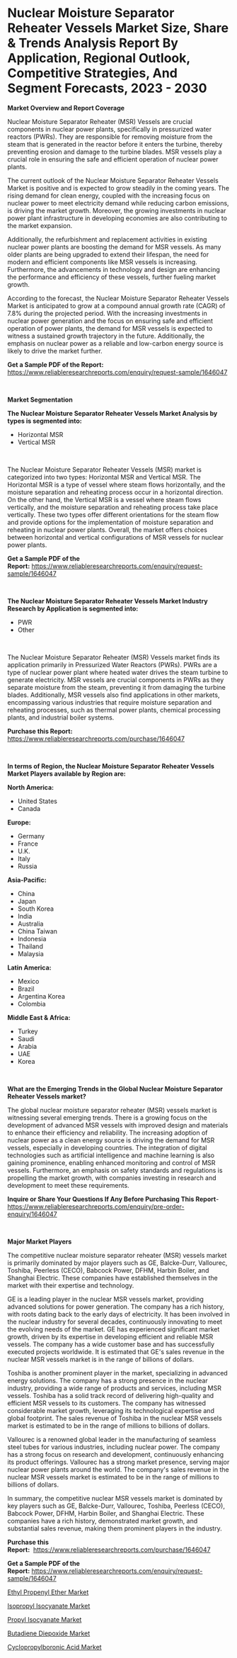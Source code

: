 <p><h1>Nuclear Moisture Separator Reheater Vessels Market Size, Share & Trends Analysis Report By Application, Regional Outlook, Competitive Strategies, And Segment Forecasts, 2023 - 2030</h1></p><p><strong>Market Overview and Report Coverage</strong></p>
<p><p>Nuclear Moisture Separator Reheater (MSR) Vessels are crucial components in nuclear power plants, specifically in pressurized water reactors (PWRs). They are responsible for removing moisture from the steam that is generated in the reactor before it enters the turbine, thereby preventing erosion and damage to the turbine blades. MSR vessels play a crucial role in ensuring the safe and efficient operation of nuclear power plants.</p><p>The current outlook of the Nuclear Moisture Separator Reheater Vessels Market is positive and is expected to grow steadily in the coming years. The rising demand for clean energy, coupled with the increasing focus on nuclear power to meet electricity demand while reducing carbon emissions, is driving the market growth. Moreover, the growing investments in nuclear power plant infrastructure in developing economies are also contributing to the market expansion.</p><p>Additionally, the refurbishment and replacement activities in existing nuclear power plants are boosting the demand for MSR vessels. As many older plants are being upgraded to extend their lifespan, the need for modern and efficient components like MSR vessels is increasing. Furthermore, the advancements in technology and design are enhancing the performance and efficiency of these vessels, further fueling market growth.</p><p>According to the forecast, the Nuclear Moisture Separator Reheater Vessels Market is anticipated to grow at a compound annual growth rate (CAGR) of 7.8% during the projected period. With the increasing investments in nuclear power generation and the focus on ensuring safe and efficient operation of power plants, the demand for MSR vessels is expected to witness a sustained growth trajectory in the future. Additionally, the emphasis on nuclear power as a reliable and low-carbon energy source is likely to drive the market further.</p></p>
<p><strong>Get a Sample PDF of the Report:</strong> <a href="https://www.reliableresearchreports.com/enquiry/request-sample/1646047">https://www.reliableresearchreports.com/enquiry/request-sample/1646047</a></p>
<p>&nbsp;</p>
<p><strong>Market Segmentation</strong></p>
<p><strong>The Nuclear Moisture Separator Reheater Vessels Market Analysis by types is segmented into:</strong></p>
<p><ul><li>Horizontal MSR</li><li>Vertical MSR</li></ul></p>
<p>&nbsp;</p>
<p><p>The Nuclear Moisture Separator Reheater Vessels (MSR) market is categorized into two types: Horizontal MSR and Vertical MSR. The Horizontal MSR is a type of vessel where steam flows horizontally, and the moisture separation and reheating process occur in a horizontal direction. On the other hand, the Vertical MSR is a vessel where steam flows vertically, and the moisture separation and reheating process take place vertically. These two types offer different orientations for the steam flow and provide options for the implementation of moisture separation and reheating in nuclear power plants.  Overall, the market offers choices between horizontal and vertical configurations of MSR vessels for nuclear power plants.</p></p>
<p><strong>Get a Sample PDF of the Report:</strong>&nbsp;<a href="https://www.reliableresearchreports.com/enquiry/request-sample/1646047">https://www.reliableresearchreports.com/enquiry/request-sample/1646047</a></p>
<p>&nbsp;</p>
<p><strong>The Nuclear Moisture Separator Reheater Vessels Market Industry Research by Application is segmented into:</strong></p>
<p><ul><li>PWR</li><li>Other</li></ul></p>
<p>&nbsp;</p>
<p><p>The Nuclear Moisture Separator Reheater (MSR) Vessels market finds its application primarily in Pressurized Water Reactors (PWRs). PWRs are a type of nuclear power plant where heated water drives the steam turbine to generate electricity. MSR vessels are crucial components in PWRs as they separate moisture from the steam, preventing it from damaging the turbine blades. Additionally, MSR vessels also find applications in other markets, encompassing various industries that require moisture separation and reheating processes, such as thermal power plants, chemical processing plants, and industrial boiler systems.</p></p>
<p><strong>Purchase this Report:</strong>&nbsp; <a href="https://www.reliableresearchreports.com/purchase/1646047">https://www.reliableresearchreports.com/purchase/1646047</a></p>
<p>&nbsp;</p>
<p><strong>In terms of Region, the Nuclear Moisture Separator Reheater Vessels Market Players available by Region are:</strong></p>
<p>
    <p> <strong> North America: </strong>
        <ul>
            <li>United States</li>
            <li>Canada</li>
        </ul>
        </p> 
    <p> <strong> Europe: </strong>
        <ul>
            <li>Germany</li>
            <li>France</li>
            <li>U.K.</li>
            <li>Italy</li>
            <li>Russia</li>
        </ul>
        </p> 
    <p> <strong> Asia-Pacific: </strong>
        <ul>
            <li>China</li>
            <li>Japan</li>
            <li>South Korea</li>
            <li>India</li>
            <li>Australia</li>
            <li>China Taiwan</li>
            <li>Indonesia</li>
            <li>Thailand</li>
            <li>Malaysia</li>
        </ul>
        </p> 
    <p> <strong> Latin America: </strong>
        <ul>
            <li>Mexico</li>
            <li>Brazil</li>
            <li>Argentina Korea</li>
            <li>Colombia</li>
        </ul>
        </p> 
    <p> <strong> Middle East & Africa: </strong>
        <ul>
            <li>Turkey</li>
            <li>Saudi</li>
            <li>Arabia</li>
            <li>UAE</li>
            <li>Korea</li>
        </ul>
    </p>
    </p>
<p>&nbsp;</p>
<p><strong>What are the Emerging Trends in the Global Nuclear Moisture Separator Reheater Vessels market?</strong></p>
<p><p>The global nuclear moisture separator reheater (MSR) vessels market is witnessing several emerging trends. There is a growing focus on the development of advanced MSR vessels with improved design and materials to enhance their efficiency and reliability. The increasing adoption of nuclear power as a clean energy source is driving the demand for MSR vessels, especially in developing countries. The integration of digital technologies such as artificial intelligence and machine learning is also gaining prominence, enabling enhanced monitoring and control of MSR vessels. Furthermore, an emphasis on safety standards and regulations is propelling the market growth, with companies investing in research and development to meet these requirements.</p></p>
<p><strong>Inquire or Share Your Questions If Any Before Purchasing This Report</strong>- <a href="https://www.reliableresearchreports.com/enquiry/pre-order-enquiry/1646047">https://www.reliableresearchreports.com/enquiry/pre-order-enquiry/1646047</a></p>
<p>&nbsp;</p>
<p><strong>Major Market Players</strong></p>
<p><p>The competitive nuclear moisture separator reheater (MSR) vessels market is primarily dominated by major players such as GE, Balcke-Durr, Vallourec, Toshiba, Peerless (CECO), Babcock Power, DFHM, Harbin Boiler, and Shanghai Electric. These companies have established themselves in the market with their expertise and technology.</p><p>GE is a leading player in the nuclear MSR vessels market, providing advanced solutions for power generation. The company has a rich history, with roots dating back to the early days of electricity. It has been involved in the nuclear industry for several decades, continuously innovating to meet the evolving needs of the market. GE has experienced significant market growth, driven by its expertise in developing efficient and reliable MSR vessels. The company has a wide customer base and has successfully executed projects worldwide. It is estimated that GE's sales revenue in the nuclear MSR vessels market is in the range of billions of dollars.</p><p>Toshiba is another prominent player in the market, specializing in advanced energy solutions. The company has a strong presence in the nuclear industry, providing a wide range of products and services, including MSR vessels. Toshiba has a solid track record of delivering high-quality and efficient MSR vessels to its customers. The company has witnessed considerable market growth, leveraging its technological expertise and global footprint. The sales revenue of Toshiba in the nuclear MSR vessels market is estimated to be in the range of millions to billions of dollars.</p><p>Vallourec is a renowned global leader in the manufacturing of seamless steel tubes for various industries, including nuclear power. The company has a strong focus on research and development, continuously enhancing its product offerings. Vallourec has a strong market presence, serving major nuclear power plants around the world. The company's sales revenue in the nuclear MSR vessels market is estimated to be in the range of millions to billions of dollars.</p><p>In summary, the competitive nuclear MSR vessels market is dominated by key players such as GE, Balcke-Durr, Vallourec, Toshiba, Peerless (CECO), Babcock Power, DFHM, Harbin Boiler, and Shanghai Electric. These companies have a rich history, demonstrated market growth, and substantial sales revenue, making them prominent players in the industry.</p></p>
<p><strong>Purchase this Report:</strong>&nbsp;&nbsp;<a href="https://www.reliableresearchreports.com/purchase/1646047">https://www.reliableresearchreports.com/purchase/1646047</a></p>
<p></p>
<p><strong>Get a Sample PDF of the Report:</strong>&nbsp;<a href="https://www.reliableresearchreports.com/enquiry/request-sample/1646047">https://www.reliableresearchreports.com/enquiry/request-sample/1646047</a></p>
<p><p><a href="https://medium.com/@ginawindler1965/ethyl-propenyl-ether-nbsp-market-focuses-on-market-share-size-and-projected-forecast-till-2030-fc32b1318877">Ethyl Propenyl Ether Market</a></p><p><a href="https://medium.com/@itzelheller546/isopropyl-isocyanate-market-exploring-market-share-market-trends-and-future-growth-d534c1f61555">Isopropyl Isocyanate Market</a></p><p><a href="https://medium.com/@lauryframi644/propyl-isocyanate-market-exploring-market-share-market-trends-and-future-growth-bb75a6951d84">Propyl Isocyanate Market</a></p><p><a href="https://medium.com/@emmyrolfson8689/butadiene-diepoxide-market-analysis-and-sze-forecasted-for-period-from-2023-to-2030-25f17ad5e96f">Butadiene Diepoxide Market</a></p><p><a href="https://medium.com/@ameliahaleyi77567/cyclopropylboronic-acid-market-analysis-its-cagr-market-segmentation-and-global-industry-overview-67a91bbd7844">Cyclopropylboronic Acid Market</a></p></p>